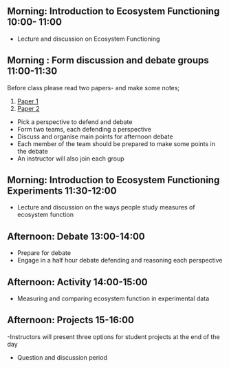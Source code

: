 ## Morning: Introduction to Ecosystem Functioning 10:00- 11:00
  
  - Lecture and discussion on Ecosystem Functioning 

## Morning : Form discussion and debate groups 11:00-11:30
Before class please read two papers- and make some notes;
1. [Paper 1](https://onlinelibrary.wiley.com/doi/epdf/10.1111/jvs.12399)
2. [Paper 2](https://onlinelibrary.wiley.com/doi/epdf/10.1111/jvs.12435)

- Pick a perspective to defend and debate
- Form two teams, each defending a perspective
- Discuss and organise main points for afternoon debate
- Each member of the team should be prepared to make some points in the debate
- An instructor will also join each group

## Morning: Introduction to Ecosystem Functioning Experiments 11:30-12:00

- Lecture and discussion on the ways people study measures of ecosystem function

## Afternoon: Debate 13:00-14:00
- Prepare for debate
- Engage in a half hour debate defending and reasoning each perspective 

## Afternoon: Activity 14:00-15:00

  - Measuring and comparing ecosystem function in experimental data
  
## Afternoon: Projects 15-16:00
-Instructors will present three options for student projects at the end of the day
- Question and discussion period
